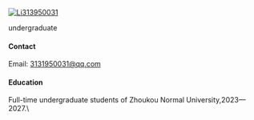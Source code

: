 

[![Li313950031](https://img.shields.io/badgeLi313950031-github-blue?logo=github)](https://github.com/Li313950031)

undergraduate

#### Contact

Email: 3131950031@qq.com

#### Education
Full-time undergraduate students of Zhoukou Normal University,2023—2027.\

